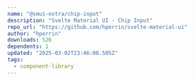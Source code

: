 ```yaml
---
name: "@smui-extra/chip-input"
description: "Svelte Material UI - Chip Input"
repo_url: "https://github.com/hperrin/svelte-material-ui"
author: "hperrin"
downloads: 526
dependents: 1
updated: "2025-03-02T23:46:08.505Z"
tags: 
  - component-library
---
```

